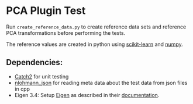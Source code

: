 # PCA Plugin Test
Run `create_reference_data.py` to create reference data sets and reference PCA transformations before performing the tests.

The reference values are created in python using [scikit-learn](https://scikit-learn.org) and [numpy](https://numpy.org/).

## Dependencies:
- [Catch2](https://github.com/catchorg/Catch2) for unit testing
- [nlohmann_json](https://github.com/nlohmann/json) for reading meta data about the test data from json files in cpp
- Eigen 3.4: Setup [Eigen](https://gitlab.com/libeigen/eigen) as described in their [documentation](https://eigen.tuxfamily.org/dox/TopicCMakeGuide.html).
